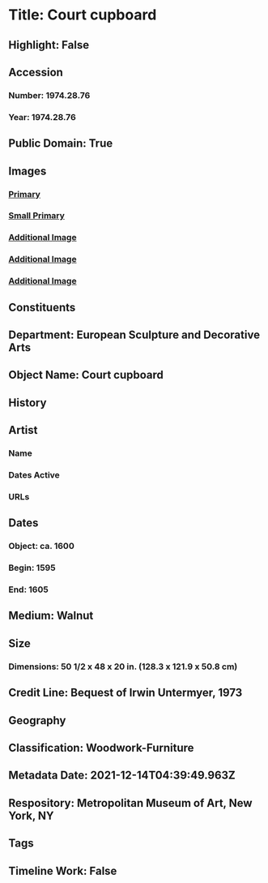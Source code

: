 # Title: Court cupboard
## Highlight: False
## Accession
### Number: 1974.28.76
### Year: 1974.28.76
## Public Domain: True
## Images
### [Primary](https://images.metmuseum.org/CRDImages/es/original/DP-18047-034.jpg)
### [Small Primary](https://images.metmuseum.org/CRDImages/es/web-large/DP-18047-034.jpg)
### [Additional Image](https://images.metmuseum.org/CRDImages/es/original/DP-18047-035.jpg)
### [Additional Image](https://images.metmuseum.org/CRDImages/es/original/DP-18047-047.jpg)
### [Additional Image](https://images.metmuseum.org/CRDImages/es/original/DP-18047-048.jpg)
## Constituents
## Department: European Sculpture and Decorative Arts
## Object Name: Court cupboard
## History
## Artist
### Name
### Dates Active
### URLs
## Dates
### Object: ca. 1600
### Begin: 1595
### End: 1605
## Medium: Walnut
## Size
### Dimensions: 50 1/2 x 48 x 20 in.  (128.3 x 121.9 x 50.8 cm)
## Credit Line: Bequest of Irwin Untermyer, 1973
## Geography
## Classification: Woodwork-Furniture
## Metadata Date: 2021-12-14T04:39:49.963Z
## Respository: Metropolitan Museum of Art, New York, NY
## Tags
## Timeline Work: False